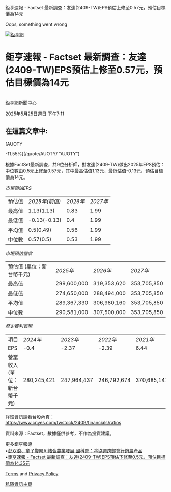 鉅亨速報 - Factset 最新調查：友達(2409-TW)EPS預估上修至0.57元，預估目標價為14元 


Oops, something went wrong

 

[![鉅亨網](https://s.yimg.com/ny/api/res/1.2/UM5hrThmhlnSiBO4o4qlLg--/YXBwaWQ9aGlnaGxhbmRlcjt3PTE0NjtoPTQ4O2NmPXdlYnA-/https://s.yimg.com/os/creatr-uploaded-images/2020-01/147c7630-36ab-11ea-ae7c-5ee7a0016555)](http://www.cnyes.com/ "鉅亨網")

# 鉅亨速報 - Factset 最新調查：友達(2409-TW)EPS預估上修至0.57元，預估目標價為14元

![](data:image/gif;base64,R0lGODlhAQABAIAAAAAAAP///ywAAAAAAQABAAACAUwAOw==)

鉅亨網新聞中心

2025年5月25日週日 下午7:11

## 在這篇文章中:

[AUOTY

-11.55%](/quote/AUOTY/ "AUOTY")

根據FactSet最新調查，共9位分析師，對友達(2409-TW)做出2025年EPS預估：中位數由0.5元上修至0.57元，其中最高估值1.13元，最低估值-0.13元，預估目標價為14元。

*市場預估EPS*

|  |  |  |  |
| --- | --- | --- | --- |
| 預估值 | *2025年(前值)* | *2026年* | *2027年* |
| 最高值 | 1.13(1.13) | 0.83 | 1.99 |
| 最低值 | -0.13(-0.13) | 0.4 | 1.99 |
| 平均值 | 0.5(0.49) | 0.56 | 1.99 |
| 中位數 | 0.57(0.5) | 0.53 | 1.99 |

*市場預估營收*

|  |  |  |  |
| --- | --- | --- | --- |
| 預估值 (單位：新台幣千元) | *2025年* | *2026年* | *2027年* |
| 最高值 | 299,600,000 | 319,353,620 | 353,705,850 |
| 最低值 | 274,650,000 | 288,494,000 | 353,705,850 |
| 平均值 | 289,367,330 | 306,980,160 | 353,705,850 |
| 中位數 | 290,581,000 | 307,500,000 | 353,705,850 |

*歷史獲利表現*

|  |  |  |  |  |
| --- | --- | --- | --- | --- |
| 項目 | *2024年* | *2023年* | *2022年* | *2021年* |
| EPS | -0.4 | -2.37 | -2.39 | 6.44 |
| 營業收入 (單位：新台幣千元) | 280,245,421 | 247,964,437 | 246,792,674 | 370,685,141 |

詳細資訊請看台股內頁：  
<https://www.cnyes.com/twstock/2409/financials/ratios>

資料來源：Factset，數據僅供參考，不作為投資建議。

更多鉅亨報導  
•[彭双浪、童子賢盼AI結合農業發展 國科會：將協調跨部會行銷農產品](https://news.cnyes.com/news/id/5988384?utm_source=yahoo&utm_medium=RSS&utm_campaign=relate)  
•[鉅亨速報 - Factset 最新調查：友達(2409-TW)EPS預估下修至0.5元，預估目標價為14.35元](https://news.cnyes.com/news/id/5984042?utm_source=yahoo&utm_medium=RSS&utm_campaign=relate)

[Terms](https://guce.yahoo.com/terms?locale=zh-Hant-HK)  and [Privacy Policy](https://guce.yahoo.com/privacy-policy?locale=zh-Hant-HK)

[私隱資訊主頁](https://guce.yahoo.com/privacy-dashboard?locale=zh-Hant-HK)